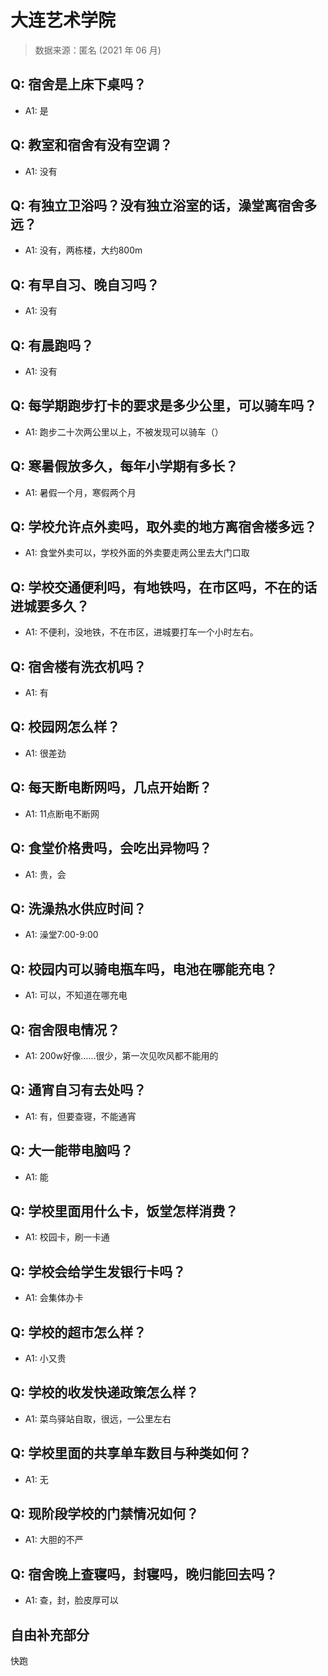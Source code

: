 # 大连艺术学院

> 数据来源：匿名 (2021 年 06 月)

## Q: 宿舍是上床下桌吗？

- A1: 是

## Q: 教室和宿舍有没有空调？

- A1: 没有

## Q: 有独立卫浴吗？没有独立浴室的话，澡堂离宿舍多远？

- A1: 没有，两栋楼，大约800m

## Q: 有早自习、晚自习吗？

- A1: 没有

## Q: 有晨跑吗？

- A1: 没有

## Q: 每学期跑步打卡的要求是多少公里，可以骑车吗？

- A1: 跑步二十次两公里以上，不被发现可以骑车（）

## Q: 寒暑假放多久，每年小学期有多长？

- A1: 暑假一个月，寒假两个月

## Q: 学校允许点外卖吗，取外卖的地方离宿舍楼多远？

- A1: 食堂外卖可以，学校外面的外卖要走两公里去大门口取

## Q: 学校交通便利吗，有地铁吗，在市区吗，不在的话进城要多久？

- A1: 不便利，没地铁，不在市区，进城要打车一个小时左右。

## Q: 宿舍楼有洗衣机吗？

- A1: 有

## Q: 校园网怎么样？

- A1: 很差劲

## Q: 每天断电断网吗，几点开始断？

- A1: 11点断电不断网

## Q: 食堂价格贵吗，会吃出异物吗？

- A1: 贵，会

## Q: 洗澡热水供应时间？

- A1: 澡堂7:00-9:00

## Q: 校园内可以骑电瓶车吗，电池在哪能充电？

- A1: 可以，不知道在哪充电

## Q: 宿舍限电情况？

- A1: 200w好像……很少，第一次见吹风都不能用的

## Q: 通宵自习有去处吗？

- A1: 有，但要查寝，不能通宵

## Q: 大一能带电脑吗？

- A1: 能

## Q: 学校里面用什么卡，饭堂怎样消费？

- A1: 校园卡，刷一卡通

## Q: 学校会给学生发银行卡吗？

- A1: 会集体办卡

## Q: 学校的超市怎么样？

- A1: 小又贵

## Q: 学校的收发快递政策怎么样？

- A1: 菜鸟驿站自取，很远，一公里左右

## Q: 学校里面的共享单车数目与种类如何？

- A1: 无

## Q: 现阶段学校的门禁情况如何？

- A1: 大胆的不严

## Q: 宿舍晚上查寝吗，封寝吗，晚归能回去吗？

- A1: 查，封，脸皮厚可以

## 自由补充部分

快跑